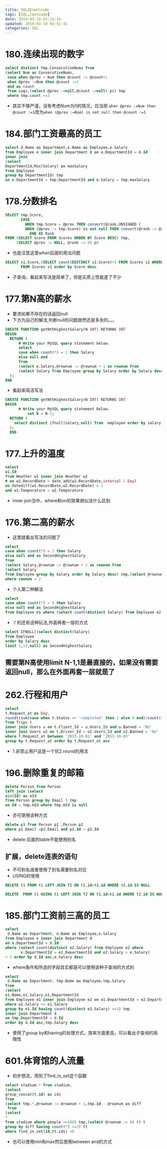 ```yaml
---
title: SQL战leetcode
tags: [SQL,leetcode]
date: 2019-03-19 01:15:14
updated: 2019-03-19 02:51:41
categories: SQL
---
```

 
#  180.连续出现的数字
```sql
select distinct tmp.ConsecutiveNums from
(select Num as ConsecutiveNums,
 case when @prev = Num then @count := @count+1
 when @prev :=Num then @count :=1
 end as count
 from Logs,(select @prev :=null,@count :=null) pc) tmp
 where tmp.count >=3
```
- 其实不够严谨，没有考虑Num为0的情况，应当把
`when @prev :=Num then @count :=1`改为`when (@prev :=Num) is not null then @count :=1`

# 184.部门工资最高的员工
```sql
select d.Name as Department,e.Name as Employee,e.Salary
from Employee e inner join Department d on e.DepartmentId = d.Id
inner join
(select 
DepartmentId,Max(Salary) as maxSalary
from Employee
group by DepartmentId) tmp
on e.DepartmentId = tmp.DepartmentId and e.Salary = tmp.maxSalary
```

# 178.分数排名
```sql
SELECT tmp.Score,
       CASE
         WHEN tmp.Score = @prev THEN convert(@rank,UNSIGNED )
         WHEN (@prev := tmp.Score) is not null THEN convert(@rank := @rank + 1,UNSIGNED )
           END AS Rank
FROM (SELECT Score FROM Scores ORDER BY Score DESC) tmp,
     (SELECT @prev := NULL, @rank := 0) pr
```
- 也是注意这里when后面的用法问题
```sql
SELECT s1.Score,(SELECT count(DISTINCT s2.Score)+1 FROM Scores s2 WHERE s2.Score >s1.Score ) as Rank
       FROM Scores s1 order by Score desc
```
- 子查询，看起来写法是简单了，但是实质上性能差了不少

# 177.第N高的薪水
- 要求如果不存在的话返回null
- 下方为自己的解法,判断null的问题居然还是多余的。。。
```sql
CREATE FUNCTION getNthHighestSalary(N INT) RETURNS INT
BEGIN
  RETURN (
      # Write your MySQL query statement below.
      select
      case when count(*) = 1 then Salary
      else null end
      from
      (select e.Salary,@rownum := @rownum + 1 as rownum from
      (select Salary from Employee group by Salary order by Salary desc) e,(select @rownum := 0) r) tmp where rownum = N
  );
END
```
- 看起来简洁写法
```sql
CREATE FUNCTION getNthHighestSalary(N INT) RETURNS INT
BEGIN
      # Write your MySQL query statement below.
          set N = N-1;
  RETURN (
    select distinct ifnull(salary,null) from  employee order by salary desc limit N,1 
  );
  END
```

# 177.上升的温度
```sql
select 
w1.Id
from Weather w1 inner join Weather w2 
# on w1.RecordDate = date_add(w2.RecordDate,interval 1 Day)
on datediff(w1.RecordDate,w2.RecordDate) = 1
and w1.Temperature > w2.Temperature
```
- inner join当中，where和on的效果貌似没什么区别

# 176.第二高的薪水
- 这里就看出写法的问题了
```sql
select 
case when count(*) = 1 then Salary
else null end as SecondHighestSalary
from
(select Salary,@rownum := @rownum + 1 as rownum from
(select Salary 
from Employee group by Salary order by Salary desc) tmp,(select @rownum := 0) r) t
where rownum = 2
```
- 个人第二种解法
```sql
select 
case when count(*) > 0 then Salary
else null end as SecondHighestSalary
from Employee e1 where (select count(distinct Salary) from Employee e2 where e2.Salary > e1.Salary) =1
```
- 丫的还有这种玩法,外面再套一层的方式
```sql
select IFNULL((select distinct(Salary) 
from Employee
order by Salary desc
limit 1,1),null) as SecondHighestSalary
```
## 需要第N高使用limit N-1,1是最直接的，如果没有需要返回null，那么在外面再套一层就是了

# 262.行程和用户
```sql
select 
t.Request_at as Day,
round((sum(case when t.Status <> 'completed' then 1 else 0 end)/count(*)),2) as 'Cancellation Rate'
from Trips t
inner join Users u on t.Client_Id = u.Users_Id and u.Banned = 'No'
inner join Users u2 on t.Driver_Id = u2.Users_Id and u2.Banned = 'No'
where t.Request_at between '2013-10-01' and '2013-10-03'
group by t.Request_at order by t.Request_at asc
```
- 1.非禁止用户这是一个坑2.round的用法

# 196.删除重复的邮箱
```sql
delete Person from Person
left join (select 
min(Id) as mId
from Person group by Email ) tmp
on Id = tmp.mId where tmp.mId is null
```
- 亦可使用该种方式
```sql
delete p1 from Person p1 ,Person p2
where p1.Email =p2.Email and p1.Id > p2.Id
```
- delete 后面的table不能使用别名
## 扩展，delete连表的语句
- 不可别名或者使用了别名需要别名对应
- USING的使用
```sql
DELETE t1 FROM t1 LEFT JOIN T2 ON t1.id=t2.id WHERE t2.id IS NULL 

DELETE  FROM t1 USING t1 LEFT JOIN T2 ON t1.id=t2.id WHERE t2.id IS NULL 
```

# 185.部门工资前三高的员工
```sql
select 
 d.Name as Department, e.Name as Employee,e.Salary
from Employee e inner join Department d
on e.DepartmentId = d.Id
where (select count(distinct e2.Salary) from Employee e2 where
       e.DepartmentId = e2.DepartmentId and e2.Salary > e.Salary)
< 3 order by d.Id asc,e.Salary desc
```
- where条件和所选的字段其实都是可以使用该种子查询的方式的

```sql
select 
 d.Name as Department, tmp.Name as Employee,tmp.Salary
from
(select 
e1.Name,e1.Salary,e1.DepartmentId
from Employee e1 inner join Employee e2 on e1.DepartmentId = e2.DepartmentId
where e2.Salary >= e1.Salary
group by e1.Id having count(distinct e2.Salary) <=3) tmp
inner join Department d
on tmp.DepartmentId = d.Id
order by d.Id asc,tmp.Salary desc
```
- 使用了group by和having的处理方式，效率方面更高，可以看出子查询的局限性

# 601.体育馆的人流量
- 初步想法，用到了find_in_set这个函数
```sql
select stadium.* from stadium,
(select 
group_concat(t.id) as ids
from
(select tmp.*,@rownum := @rownum + 1,tmp.id - @rownum as diff
 from
(select 
*
from stadium where people >=100) tmp,(select @rownum := 0) r) t
group by diff having count(*) >=3) tt
where find_in_set(id,tt.ids) >0
```
- 也可以使用min和max然后使用between and的方式
